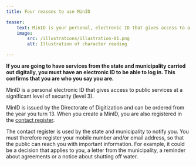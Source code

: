 ```yaml
---
title: Four reasons to use MinID

teaser: 
    text: MinID is your personal, electronic ID that gives access to a number of public services from the state and municipality. Here you will find information on what you can use it for.
    image:
        src: /illustrations/illustration-01.png
        alt: Illustration of character reading

---
```


**If you are going to have services from the state and municipality carried out digitally, you must have an electronic ID to be able to log in. This confirms that you are who you say you are.**

MinID is a personal electronic ID that gives access to public services at a significant level of security (level 3).

MinID is issued by the Directorate of Digitization and can be ordered from the year you turn 13. When you create a MinID, you are also registered in the [contact register](https://eid.difi.no/nb/kontakt-og-reservasjonsregisteret).

The contact register is used by the state and municipality to notify you. You must therefore register your mobile number and/or email address, so that the public can reach you with important information. For example, it could be a decision that applies to you, a letter from the municipality, a reminder about agreements or a notice about shutting off water.

